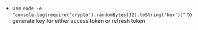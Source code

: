 - use <code>node -e "console.log(require('crypto').randomBytes(32).toString('hex'))"</code> to generate key for either access token or refresh token